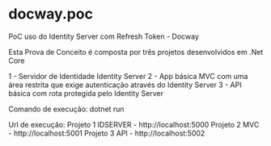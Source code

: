 # docway.poc
PoC uso do Identity Server com Refresh Token - Docway

Esta Prova de Conceito é composta por três projetos desenvolvidos em .Net Core

1 - Servidor de Identidade Identity Server
2 - App básica MVC com uma área restrita que exige autenticação através do Identity Server
3 - API básica com rota protegida pelo Identity Server

Comando de execução:
dotnet run

Url de execução:
Projeto 1 IDSERVER - http://localhost:5000
Projeto 2 MVC      - http://localhost:5001
Projeto 3 API      - http://localhost:5002
